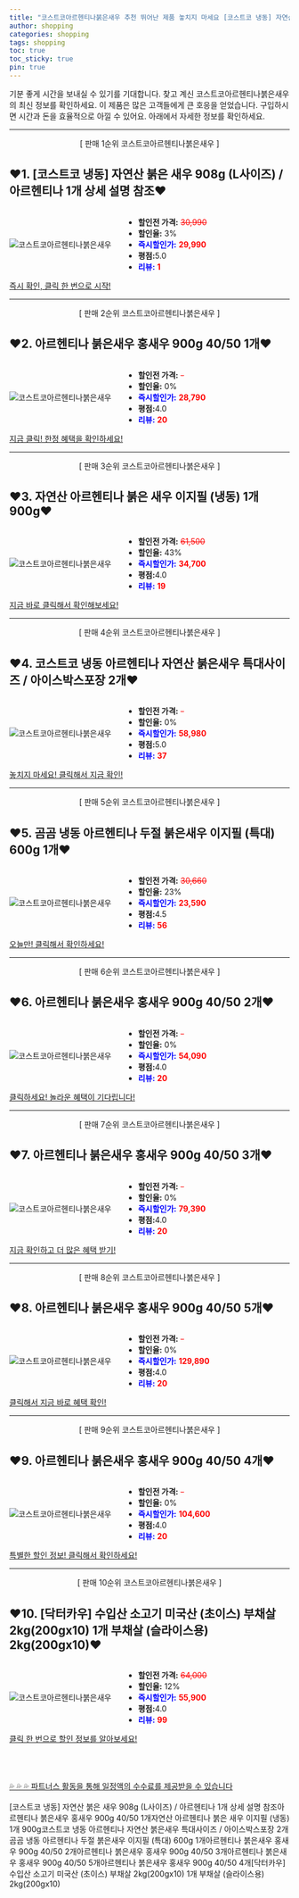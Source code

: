 ```yaml
---
title: "코스트코아르헨티나붉은새우 추천 뛰어난 제품 놓치지 마세요 [코스트코 냉동] 자연산 붉은 새우"
author: shopping
categories: shopping
tags: shopping
toc: true
toc_sticky: true
pin: true
---
```

기분 좋게 시간을 보내실 수 있기를 기대합니다. 찾고 계신 코스트코아르헨티나붉은새우의 최신 정보를 확인하세요. 이 제품은 많은 고객들에게 큰 호응을 얻었습니다. 구입하시면 시간과 돈을 효율적으로 아낄 수 있어요. 아래에서 자세한 정보를 확인하세요.

---
<p class="toplist" style="margin: 0 auto; display: block; width: fit-content;">[ 판매 1순위 코스트코아르헨티나붉은새우 ]</p>

<h2><strong>❤️1. [코스트코 냉동] 자연산 붉은 새우 908g (L사이즈) / 아르헨티나 1개 상세 설명 참조❤️</strong></h2>

<div style="display: flex; align-items: center;">
    <div style="flex: 0.4;">
        <img src="https://thumbnail10.coupangcdn.com/thumbnails/remote/230x230ex/image/vendor_inventory/f6df/058147984c87a511e805b16499cc142c701bcb54ce2307195df7725bdbd5.jpg" alt="코스트코아르헨티나붉은새우" style="max-width: 100%;">
    </div>
    <div style="flex: 0.6; margin-left: 10px;">
        <ul>
            <li><strong>할인전 가격:</strong> <del style="color: red;">30,990</del></li>
            <li><strong>할인율:</strong> 3%</li>
            <li><span style='color:blue'><strong>즉시할인가:</strong></span> <span style='color:red'><strong>29,990</strong></span></li>
            <li><strong>평점:</strong>5.0</li>
            <li><span style='color:blue'><strong>리뷰:</strong></span> <span style='color:red'><strong>1</strong></span></li>
        </ul>
    </div>
</div>
<div class="center">
    <a href="https://selin100587.github.io?lptag=AF9450613&subid=githubio&pageKey=8199801946&traceid=V0-153&itemId=23500767943&vendorItemId=82556924399" class="myButton">
        즉시 확인, 클릭 한 번으로 시작!
    </a>
</div>


---
<p class="toplist" style="margin: 0 auto; display: block; width: fit-content;">[ 판매 2순위 코스트코아르헨티나붉은새우 ]</p>

<h2><strong>❤️2. 아르헨티나 붉은새우 홍새우 900g 40/50 1개❤️</strong></h2>

<div style="display: flex; align-items: center;">
    <div style="flex: 0.4;">
        <img src="https://thumbnail10.coupangcdn.com/thumbnails/remote/230x230ex/image/vendor_inventory/9af6/d4fd632e467c614594b2c1888ba1aa6fcf1a6823b0a6aaf3a0a881f55768.png" alt="코스트코아르헨티나붉은새우" style="max-width: 100%;">
    </div>
    <div style="flex: 0.6; margin-left: 10px;">
        <ul>
            <li><strong>할인전 가격:</strong> <del style="color: red;">-</del></li>
            <li><strong>할인율:</strong> 0%</li>
            <li><span style='color:blue'><strong>즉시할인가:</strong></span> <span style='color:red'><strong>28,790</strong></span></li>
            <li><strong>평점:</strong>4.0</li>
            <li><span style='color:blue'><strong>리뷰:</strong></span> <span style='color:red'><strong>20</strong></span></li>
        </ul>
    </div>
</div>
<div class="center">
    <a href="https://selin100587.github.io?lptag=AF9450613&subid=githubio&pageKey=7146837318&traceid=V0-153&itemId=17959179952&vendorItemId=85116570783" class="myButton">
        지금 클릭! 한정 혜택을 확인하세요!
    </a>
</div>


---
<p class="toplist" style="margin: 0 auto; display: block; width: fit-content;">[ 판매 3순위 코스트코아르헨티나붉은새우 ]</p>

<h2><strong>❤️3. 자연산 아르헨티나 붉은 새우 이지필 (냉동) 1개 900g❤️</strong></h2>

<div style="display: flex; align-items: center;">
    <div style="flex: 0.4;">
        <img src="https://thumbnail7.coupangcdn.com/thumbnails/remote/230x230ex/image/vendor_inventory/09d9/4a580db420ad6ddbaf49e901d31d9bb998a69d5ca4472b73b2794576d717.JPG" alt="코스트코아르헨티나붉은새우" style="max-width: 100%;">
    </div>
    <div style="flex: 0.6; margin-left: 10px;">
        <ul>
            <li><strong>할인전 가격:</strong> <del style="color: red;">61,500</del></li>
            <li><strong>할인율:</strong> 43%</li>
            <li><span style='color:blue'><strong>즉시할인가:</strong></span> <span style='color:red'><strong>34,700</strong></span></li>
            <li><strong>평점:</strong>4.0</li>
            <li><span style='color:blue'><strong>리뷰:</strong></span> <span style='color:red'><strong>19</strong></span></li>
        </ul>
    </div>
</div>
<div class="center">
    <a href="https://selin100587.github.io?lptag=AF9450613&subid=githubio&pageKey=8000296364&traceid=V0-153&itemId=19646000182&vendorItemId=70718290901" class="myButton">
        지금 바로 클릭해서 확인해보세요!
    </a>
</div>


---
<p class="toplist" style="margin: 0 auto; display: block; width: fit-content;">[ 판매 4순위 코스트코아르헨티나붉은새우 ]</p>

<h2><strong>❤️4. 코스트코 냉동 아르헨티나 자연산 붉은새우 특대사이즈 / 아이스박스포장 2개❤️</strong></h2>

<div style="display: flex; align-items: center;">
    <div style="flex: 0.4;">
        <img src="https://thumbnail9.coupangcdn.com/thumbnails/remote/230x230ex/image/vendor_inventory/668f/9b519d798e6f17e5a88d52aaf32440f0beab74a6bf0e7feb9963d64a185c.JPG" alt="코스트코아르헨티나붉은새우" style="max-width: 100%;">
    </div>
    <div style="flex: 0.6; margin-left: 10px;">
        <ul>
            <li><strong>할인전 가격:</strong> <del style="color: red;">-</del></li>
            <li><strong>할인율:</strong> 0%</li>
            <li><span style='color:blue'><strong>즉시할인가:</strong></span> <span style='color:red'><strong>58,980</strong></span></li>
            <li><strong>평점:</strong>5.0</li>
            <li><span style='color:blue'><strong>리뷰:</strong></span> <span style='color:red'><strong>37</strong></span></li>
        </ul>
    </div>
</div>
<div class="center">
    <a href="https://selin100587.github.io?lptag=AF9450613&subid=githubio&pageKey=7486815159&traceid=V0-153&itemId=23767719733&vendorItemId=90792034687" class="myButton">
        놓치지 마세요! 클릭해서 지금 확인!
    </a>
</div>


---
<p class="toplist" style="margin: 0 auto; display: block; width: fit-content;">[ 판매 5순위 코스트코아르헨티나붉은새우 ]</p>

<h2><strong>❤️5. 곰곰 냉동 아르헨티나 두절 붉은새우 이지필 (특대) 600g 1개❤️</strong></h2>

<div style="display: flex; align-items: center;">
    <div style="flex: 0.4;">
        <img src="https://thumbnail6.coupangcdn.com/thumbnails/remote/230x230ex/image/retail/images/631689001870598-af9f8af3-0a4b-4299-8ce8-4850cafcbe79.jpg" alt="코스트코아르헨티나붉은새우" style="max-width: 100%;">
    </div>
    <div style="flex: 0.6; margin-left: 10px;">
        <ul>
            <li><strong>할인전 가격:</strong> <del style="color: red;">30,660</del></li>
            <li><strong>할인율:</strong> 23%</li>
            <li><span style='color:blue'><strong>즉시할인가:</strong></span> <span style='color:red'><strong>23,590</strong></span></li>
            <li><strong>평점:</strong>4.5</li>
            <li><span style='color:blue'><strong>리뷰:</strong></span> <span style='color:red'><strong>56</strong></span></li>
        </ul>
    </div>
</div>
<div class="center">
    <a href="https://selin100587.github.io?lptag=AF9450613&subid=githubio&pageKey=7610074662&traceid=V0-153&itemId=20152805478&vendorItemId=87245750173" class="myButton">
        오늘만! 클릭해서 확인하세요!
    </a>
</div>


---
<p class="toplist" style="margin: 0 auto; display: block; width: fit-content;">[ 판매 6순위 코스트코아르헨티나붉은새우 ]</p>

<h2><strong>❤️6. 아르헨티나 붉은새우 홍새우 900g 40/50 2개❤️</strong></h2>

<div style="display: flex; align-items: center;">
    <div style="flex: 0.4;">
        <img src="https://thumbnail10.coupangcdn.com/thumbnails/remote/230x230ex/image/vendor_inventory/9af6/d4fd632e467c614594b2c1888ba1aa6fcf1a6823b0a6aaf3a0a881f55768.png" alt="코스트코아르헨티나붉은새우" style="max-width: 100%;">
    </div>
    <div style="flex: 0.6; margin-left: 10px;">
        <ul>
            <li><strong>할인전 가격:</strong> <del style="color: red;">-</del></li>
            <li><strong>할인율:</strong> 0%</li>
            <li><span style='color:blue'><strong>즉시할인가:</strong></span> <span style='color:red'><strong>54,090</strong></span></li>
            <li><strong>평점:</strong>4.0</li>
            <li><span style='color:blue'><strong>리뷰:</strong></span> <span style='color:red'><strong>20</strong></span></li>
        </ul>
    </div>
</div>
<div class="center">
    <a href="https://selin100587.github.io?lptag=AF9450613&subid=githubio&pageKey=7146837318&traceid=V0-153&itemId=17959179949&vendorItemId=85116570758" class="myButton">
        클릭하세요! 놀라운 혜택이 기다립니다!
    </a>
</div>


---
<p class="toplist" style="margin: 0 auto; display: block; width: fit-content;">[ 판매 7순위 코스트코아르헨티나붉은새우 ]</p>

<h2><strong>❤️7. 아르헨티나 붉은새우 홍새우 900g 40/50 3개❤️</strong></h2>

<div style="display: flex; align-items: center;">
    <div style="flex: 0.4;">
        <img src="https://thumbnail10.coupangcdn.com/thumbnails/remote/230x230ex/image/vendor_inventory/9af6/d4fd632e467c614594b2c1888ba1aa6fcf1a6823b0a6aaf3a0a881f55768.png" alt="코스트코아르헨티나붉은새우" style="max-width: 100%;">
    </div>
    <div style="flex: 0.6; margin-left: 10px;">
        <ul>
            <li><strong>할인전 가격:</strong> <del style="color: red;">-</del></li>
            <li><strong>할인율:</strong> 0%</li>
            <li><span style='color:blue'><strong>즉시할인가:</strong></span> <span style='color:red'><strong>79,390</strong></span></li>
            <li><strong>평점:</strong>4.0</li>
            <li><span style='color:blue'><strong>리뷰:</strong></span> <span style='color:red'><strong>20</strong></span></li>
        </ul>
    </div>
</div>
<div class="center">
    <a href="https://selin100587.github.io?lptag=AF9450613&subid=githubio&pageKey=7146837318&traceid=V0-153&itemId=17959179954&vendorItemId=85116570798" class="myButton">
        지금 확인하고 더 많은 혜택 받기!
    </a>
</div>


---
<p class="toplist" style="margin: 0 auto; display: block; width: fit-content;">[ 판매 8순위 코스트코아르헨티나붉은새우 ]</p>

<h2><strong>❤️8. 아르헨티나 붉은새우 홍새우 900g 40/50 5개❤️</strong></h2>

<div style="display: flex; align-items: center;">
    <div style="flex: 0.4;">
        <img src="https://thumbnail10.coupangcdn.com/thumbnails/remote/230x230ex/image/vendor_inventory/9af6/d4fd632e467c614594b2c1888ba1aa6fcf1a6823b0a6aaf3a0a881f55768.png" alt="코스트코아르헨티나붉은새우" style="max-width: 100%;">
    </div>
    <div style="flex: 0.6; margin-left: 10px;">
        <ul>
            <li><strong>할인전 가격:</strong> <del style="color: red;">-</del></li>
            <li><strong>할인율:</strong> 0%</li>
            <li><span style='color:blue'><strong>즉시할인가:</strong></span> <span style='color:red'><strong>129,890</strong></span></li>
            <li><strong>평점:</strong>4.0</li>
            <li><span style='color:blue'><strong>리뷰:</strong></span> <span style='color:red'><strong>20</strong></span></li>
        </ul>
    </div>
</div>
<div class="center">
    <a href="https://selin100587.github.io?lptag=AF9450613&subid=githubio&pageKey=7146837318&traceid=V0-153&itemId=17959179947&vendorItemId=85116570737" class="myButton">
        클릭해서 지금 바로 혜택 확인!
    </a>
</div>


---
<p class="toplist" style="margin: 0 auto; display: block; width: fit-content;">[ 판매 9순위 코스트코아르헨티나붉은새우 ]</p>

<h2><strong>❤️9. 아르헨티나 붉은새우 홍새우 900g 40/50 4개❤️</strong></h2>

<div style="display: flex; align-items: center;">
    <div style="flex: 0.4;">
        <img src="https://thumbnail10.coupangcdn.com/thumbnails/remote/230x230ex/image/vendor_inventory/9af6/d4fd632e467c614594b2c1888ba1aa6fcf1a6823b0a6aaf3a0a881f55768.png" alt="코스트코아르헨티나붉은새우" style="max-width: 100%;">
    </div>
    <div style="flex: 0.6; margin-left: 10px;">
        <ul>
            <li><strong>할인전 가격:</strong> <del style="color: red;">-</del></li>
            <li><strong>할인율:</strong> 0%</li>
            <li><span style='color:blue'><strong>즉시할인가:</strong></span> <span style='color:red'><strong>104,600</strong></span></li>
            <li><strong>평점:</strong>4.0</li>
            <li><span style='color:blue'><strong>리뷰:</strong></span> <span style='color:red'><strong>20</strong></span></li>
        </ul>
    </div>
</div>
<div class="center">
    <a href="https://selin100587.github.io?lptag=AF9450613&subid=githubio&pageKey=7146837318&traceid=V0-153&itemId=17959179945&vendorItemId=85116570722" class="myButton">
        특별한 할인 정보! 클릭해서 확인하세요!
    </a>
</div>


---
<p class="toplist" style="margin: 0 auto; display: block; width: fit-content;">[ 판매 10순위 코스트코아르헨티나붉은새우 ]</p>

<h2><strong>❤️10. [닥터카우] 수입산 소고기 미국산 (초이스) 부채살 2kg(200gx10) 1개 부채살 (슬라이스용) 2kg(200gx10)❤️</strong></h2>

<div style="display: flex; align-items: center;">
    <div style="flex: 0.4;">
        <img src="https://thumbnail6.coupangcdn.com/thumbnails/remote/230x230ex/image/vendor_inventory/images/2018/07/19/16/8/79a3f765-f0cd-4bc5-8f89-64e2e780c962.jpg" alt="코스트코아르헨티나붉은새우" style="max-width: 100%;">
    </div>
    <div style="flex: 0.6; margin-left: 10px;">
        <ul>
            <li><strong>할인전 가격:</strong> <del style="color: red;">64,000</del></li>
            <li><strong>할인율:</strong> 12%</li>
            <li><span style='color:blue'><strong>즉시할인가:</strong></span> <span style='color:red'><strong>55,900</strong></span></li>
            <li><strong>평점:</strong>4.0</li>
            <li><span style='color:blue'><strong>리뷰:</strong></span> <span style='color:red'><strong>99</strong></span></li>
        </ul>
    </div>
</div>
<div class="center">
    <a href="https://selin100587.github.io?lptag=AF9450613&subid=githubio&pageKey=8248638519&traceid=V0-153&itemId=532786882&vendorItemId=4388482370" class="myButton">
        클릭 한 번으로 할인 정보를 알아보세요!
    </a>
</div>

<br><br><br>[💦 💦 💦 파트너스 활동을 통해 일정액의 수수료를 제공받을 수 있습니다](https://link.coupang.com/a/bcpT2c)<br><br>[코스트코 냉동] 자연산 붉은 새우 908g (L사이즈) / 아르헨티나 1개 상세 설명 참조아르헨티나 붉은새우 홍새우 900g 40/50 1개자연산 아르헨티나 붉은 새우 이지필 (냉동) 1개 900g코스트코 냉동 아르헨티나 자연산 붉은새우 특대사이즈 / 아이스박스포장 2개곰곰 냉동 아르헨티나 두절 붉은새우 이지필 (특대) 600g 1개아르헨티나 붉은새우 홍새우 900g 40/50 2개아르헨티나 붉은새우 홍새우 900g 40/50 3개아르헨티나 붉은새우 홍새우 900g 40/50 5개아르헨티나 붉은새우 홍새우 900g 40/50 4개[닥터카우] 수입산 소고기 미국산 (초이스) 부채살 2kg(200gx10) 1개 부채살 (슬라이스용) 2kg(200gx10)